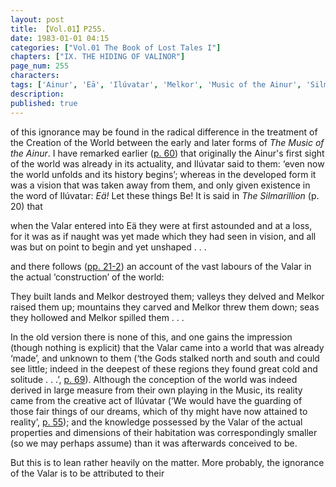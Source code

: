 ```yaml
---
layout: post
title: 【Vol.01】P255.
date: 1983-01-01 04:15
categories: ["Vol.01 The Book of Lost Tales I"]
chapters: ["IX. THE HIDING OF VALINOR"]
page_num: 255
characters: 
tags: ['Ainur', 'Eā', 'Ilúvatar', 'Melkor', 'Music of the Ainur', 'Silmarillion, The', 'Ulmo']
description: 
published: true
---
```


<p style="text-indent: 0;">
of this ignorance may be found in the radical difference in the treatment of the Creation of the World between the early and later forms of <I>The Music of the Ainur</I>. I have remarked earlier (<a href="{{site.baseurl}}/vol01-p60">p. 60</a>) that originally the Ainur's first sight of the world was already in its actuality, and Ilúvatar said to them: ‘even now the world unfolds and its history begins’; whereas in the developed form it was a vision that was taken away from them, and only given existence in the word of Ilúvatar: <I>Eä!</I> Let these things Be! It is said in <I>The Silmarillion</I> (p. 20) that
</p>

when the Valar entered into Eä they were at first astounded and at a loss, for it was as if naught was yet made which they had seen in vision, and all was but on point to begin and yet unshaped . . .

and there follows ([pp. 21-2]({{site.baseurl}}/vol01-p21)) an account of the vast labours of the Valar in the actual ‘construction’ of the world:

They built lands and Melkor destroyed them; valleys they delved and Melkor raised them up; mountains they carved and Melkor threw them down; seas they hollowed and Melkor spilled them . . .

In the old version there is none of this, and one gains the impression (though nothing is explicit) that the Valar came into a world that was already ‘made’, and unknown to them (‘the Gods stalked north and south and could see little; indeed in the deepest of these regions they found great cold and solitude . . .’, [p. 69]({{site.baseurl}}/vol01-p69)). Although the conception of the world was indeed derived in large measure from their own playing in the Music, its reality came from the creative act of Ilúvatar (‘We would have the guarding of those fair things of our dreams, which of thy might have now attained to reality’, [p. 55]({{site.baseurl}}/vol01-p55)); and the knowledge possessed by the Valar of the actual properties and dimensions of their habitation was correspondingly smaller (so we may perhaps assume) than it was afterwards conceived to be.

But this is to lean rather heavily on the matter. More probably, the ignorance of the Valar is to be attributed to their

